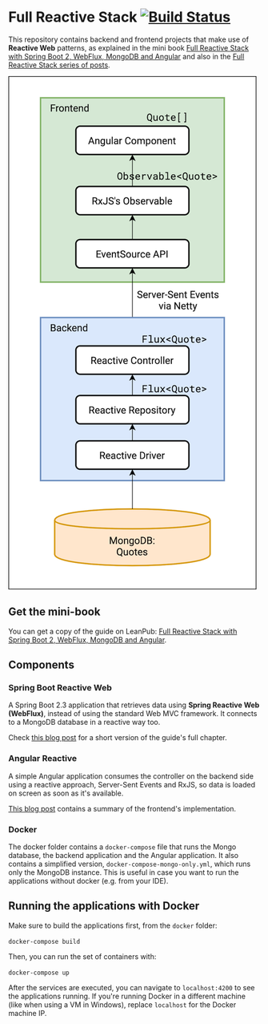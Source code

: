 # Full Reactive Stack [![Build Status](https://travis-ci.org/mechero/full-reactive-stack.svg?branch=master)](https://travis-ci.org/mechero/full-reactive-stack)

This repository contains backend and frontend projects that make use of **Reactive Web** patterns,
as explained in the mini book [Full Reactive Stack with Spring Boot 2, WebFlux, MongoDB and Angular](https://leanpub.com/full-reactive) and also in the [Full Reactive Stack series of posts](https://thepracticaldeveloper.com/full-reactive-stack).

![Full Reactive Stack Overview](resources/reactive-stack-logical.png)

## Get the mini-book

You can get a copy of the guide on LeanPub: [Full Reactive Stack with Spring Boot 2, WebFlux, MongoDB and Angular](https://leanpub.com/full-reactive).

## Components

### Spring Boot Reactive Web

A Spring Boot 2.3 application that retrieves data using **Spring Reactive Web (WebFlux)**, instead of using the standard Web MVC framework. It connects to a MongoDB database in a reactive way too.

Check [this blog post](https://thepracticaldeveloper.com/2017/11/04/full-reactive-stack-with-spring-webflux-and-angularjs/) for a short version of the guide's full chapter.

### Angular Reactive

A simple Angular application consumes the controller on the backend side using a reactive approach, Server-Sent Events and RxJS, so data is loaded on screen as soon as it's available.

[This blog post](https://thepracticaldeveloper.com/2017/11/04/full-reactive-stack-ii-the-angularjs-client/) contains a summary of the frontend's implementation.

### Docker

The docker folder contains a `docker-compose` file that runs the Mongo database, the backend application and the Angular application. It also contains a simplified version, `docker-compose-mongo-only.yml`, which runs only the MongoDB instance. This is useful in case you want to run the applications without docker (e.g. from your IDE).

## Running the applications with Docker

Make sure to build the applications first, from the `docker` folder:

`docker-compose build`

Then, you can run the set of containers with: 

`docker-compose up` 

After the services are executed, you can navigate to `localhost:4200` to see the applications running. If you're running Docker in a different machine (like when using a VM in Windows), replace `localhost` for the Docker machine IP.
